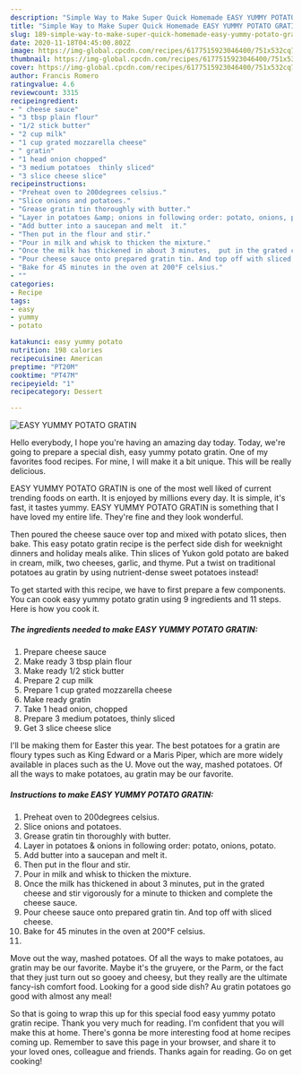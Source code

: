 ```yaml
---
description: "Simple Way to Make Super Quick Homemade EASY YUMMY POTATO GRATIN"
title: "Simple Way to Make Super Quick Homemade EASY YUMMY POTATO GRATIN"
slug: 189-simple-way-to-make-super-quick-homemade-easy-yummy-potato-gratin
date: 2020-11-18T04:45:00.802Z
image: https://img-global.cpcdn.com/recipes/6177515923046400/751x532cq70/easy-yummy-potato-gratin-recipe-main-photo.jpg
thumbnail: https://img-global.cpcdn.com/recipes/6177515923046400/751x532cq70/easy-yummy-potato-gratin-recipe-main-photo.jpg
cover: https://img-global.cpcdn.com/recipes/6177515923046400/751x532cq70/easy-yummy-potato-gratin-recipe-main-photo.jpg
author: Francis Romero
ratingvalue: 4.6
reviewcount: 3315
recipeingredient:
- " cheese sauce"
- "3 tbsp plain flour"
- "1/2 stick butter"
- "2 cup milk"
- "1 cup grated mozzarella cheese"
- " gratin"
- "1 head onion chopped"
- "3 medium potatoes  thinly sliced"
- "3 slice cheese slice"
recipeinstructions:
- "Preheat oven to 200degrees celsius."
- "Slice onions and potatoes."
- "Grease gratin tin thoroughly with butter."
- "Layer in potatoes &amp; onions in following order: potato, onions, potato."
- "Add butter into a saucepan and melt  it."
- "Then put in the flour and stir."
- "Pour in milk and whisk to thicken the mixture."
- "Once the milk has thickened in about 3 minutes,  put in the grated cheese and stir vigorously for a minute to thicken and complete the cheese sauce."
- "Pour cheese sauce onto prepared gratin tin. And top off with sliced cheese."
- "Bake for 45 minutes in the oven at 200°F celsius."
- ""
categories:
- Recipe
tags:
- easy
- yummy
- potato

katakunci: easy yummy potato 
nutrition: 198 calories
recipecuisine: American
preptime: "PT20M"
cooktime: "PT47M"
recipeyield: "1"
recipecategory: Dessert

---
```



![EASY YUMMY POTATO GRATIN](https://img-global.cpcdn.com/recipes/6177515923046400/751x532cq70/easy-yummy-potato-gratin-recipe-main-photo.jpg)

Hello everybody, I hope you're having an amazing day today. Today, we're going to prepare a special dish, easy yummy potato gratin. One of my favorites food recipes. For mine, I will make it a bit unique. This will be really delicious.

EASY YUMMY POTATO GRATIN is one of the most well liked of current trending foods on earth. It is enjoyed by millions every day. It is simple, it's fast, it tastes yummy. EASY YUMMY POTATO GRATIN is something that I have loved my entire life. They're fine and they look wonderful.

Then poured the cheese sauce over top and mixed with potato slices, then bake. This easy potato gratin recipe is the perfect side dish for weeknight dinners and holiday meals alike. Thin slices of Yukon gold potato are baked in cream, milk, two cheeses, garlic, and thyme. Put a twist on traditional potatoes au gratin by using nutrient-dense sweet potatoes instead!


To get started with this recipe, we have to first prepare a few components. You can cook easy yummy potato gratin using 9 ingredients and 11 steps. Here is how you cook it.

<!--inarticleads1-->

##### The ingredients needed to make EASY YUMMY POTATO GRATIN:

1. Prepare  cheese sauce
1. Make ready 3 tbsp plain flour
1. Make ready 1/2 stick butter
1. Prepare 2 cup milk
1. Prepare 1 cup grated mozzarella cheese
1. Make ready  gratin
1. Take 1 head onion, chopped
1. Prepare 3 medium potatoes,  thinly sliced
1. Get 3 slice cheese slice


I&#39;ll be making them for Easter this year. The best potatoes for a gratin are floury types such as King Edward or a Maris Piper, which are more widely available in places such as the U. Move out the way, mashed potatoes. Of all the ways to make potatoes, au gratin may be our favorite. 

<!--inarticleads2-->

##### Instructions to make EASY YUMMY POTATO GRATIN:

1. Preheat oven to 200degrees celsius.
1. Slice onions and potatoes.
1. Grease gratin tin thoroughly with butter.
1. Layer in potatoes &amp; onions in following order: potato, onions, potato.
1. Add butter into a saucepan and melt  it.
1. Then put in the flour and stir.
1. Pour in milk and whisk to thicken the mixture.
1. Once the milk has thickened in about 3 minutes,  put in the grated cheese and stir vigorously for a minute to thicken and complete the cheese sauce.
1. Pour cheese sauce onto prepared gratin tin. And top off with sliced cheese.
1. Bake for 45 minutes in the oven at 200°F celsius.
1. 


Move out the way, mashed potatoes. Of all the ways to make potatoes, au gratin may be our favorite. Maybe it&#39;s the gruyere, or the Parm, or the fact that they just turn out so gooey and cheesy, but they really are the ultimate fancy-ish comfort food. Looking for a good side dish? Au gratin potatoes go good with almost any meal! 

So that is going to wrap this up for this special food easy yummy potato gratin recipe. Thank you very much for reading. I'm confident that you will make this at home. There's gonna be more interesting food at home recipes coming up. Remember to save this page in your browser, and share it to your loved ones, colleague and friends. Thanks again for reading. Go on get cooking!
